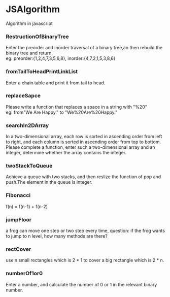 # JSAlgorithm
Algorithm in javascript

### RestructionOfBinaryTree
Enter the preorder and inorder traversal of a binary tree,an then rebuild the binary tree and return.<br/>
eg:
preorder:{1,2,4,7,3,5,6,8},
inorder:{4,7,2,1,5,3,8,6}

### fromTailToHeadPrintLinkList
Enter a chain table and print it from tail to head.

### replaceSapce
Please write a function that replaces a space in a string with "%20"<br/>eg:
from"We Are Happy." to "We%20Are%20Happy."

### searchIn2DArray
In a two-dimensional array, each row is sorted in ascending order from left to right, and each column is sorted in 
ascending order from top to bottom.<br/>
Please complete a function, enter such a two-dimensional array and an integer, determine whether the array contains the integer.

### twoStackToQueue
Achieve a queue with two stacks, and then reslize the function of pop and push.The element in the queue is integer.

### Fibonacci
f(n) = f(n-1) + f(n-2)

### jumpFloor
a frog can move one step or two step every time, question: if the frog wants to jump to n level, how many methods are there?

### rectCover
use n small rectangles which is 2 * 1 to cover a big rectangle which is 2 * n.

### numberOf1or0
Enter a number, and calculate the number of 0 or 1 in the relevant binary number.
